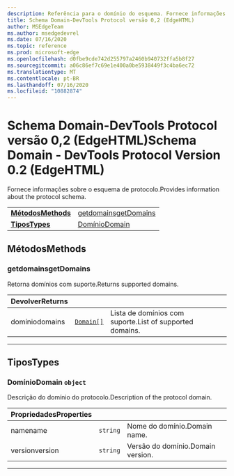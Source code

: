 ```yaml
---
description: Referência para o domínio do esquema. Fornece informações sobre o esquema de protocolo.
title: Schema Domain-DevTools Protocol versão 0,2 (EdgeHTML)
author: MSEdgeTeam
ms.author: msedgedevrel
ms.date: 07/16/2020
ms.topic: reference
ms.prod: microsoft-edge
ms.openlocfilehash: d0fbe9cde742d255797a2460b940732ffa5b8f27
ms.sourcegitcommit: a06c86ef7c69e1e400a0be5938449f3c4ba6ec72
ms.translationtype: MT
ms.contentlocale: pt-BR
ms.lasthandoff: 07/16/2020
ms.locfileid: "10882874"
---
```

# <span data-ttu-id="30456-104">Schema Domain-DevTools Protocol versão 0,2 (EdgeHTML)</span><span class="sxs-lookup"><span data-stu-id="30456-104">Schema Domain - DevTools Protocol Version 0.2 (EdgeHTML)</span></span>  

<span data-ttu-id="30456-105">Fornece informações sobre o esquema de protocolo.</span><span class="sxs-lookup"><span data-stu-id="30456-105">Provides information about the protocol schema.</span></span>

| | |
|-|-|
| [**<span data-ttu-id="30456-106">Métodos</span><span class="sxs-lookup"><span data-stu-id="30456-106">Methods</span></span>**](#methods) | [<span data-ttu-id="30456-107">getdomains</span><span class="sxs-lookup"><span data-stu-id="30456-107">getDomains</span></span>](#getdomains) |
| [**<span data-ttu-id="30456-108">Tipos</span><span class="sxs-lookup"><span data-stu-id="30456-108">Types</span></span>**](#types) | [<span data-ttu-id="30456-109">Domínio</span><span class="sxs-lookup"><span data-stu-id="30456-109">Domain</span></span>](#domain) |
## <span data-ttu-id="30456-110">Métodos</span><span class="sxs-lookup"><span data-stu-id="30456-110">Methods</span></span>

### <span data-ttu-id="30456-111">getdomains</span><span class="sxs-lookup"><span data-stu-id="30456-111">getDomains</span></span>
<span data-ttu-id="30456-112">Retorna domínios com suporte.</span><span class="sxs-lookup"><span data-stu-id="30456-112">Returns supported domains.</span></span>

<table>
    <thead>
        <tr>
            <th><span data-ttu-id="30456-113">Devolver</span><span class="sxs-lookup"><span data-stu-id="30456-113">Returns</span></span></th>
            <th></th>
            <th></th>
        </tr>
    </thead>
    <tbody>
        <tr>
            <td><span data-ttu-id="30456-114">domínio</span><span class="sxs-lookup"><span data-stu-id="30456-114">domains</span></span></td>
            <td><a href="#domain"><code class="flyout">Domain[]</code></a></td>
            <td><span data-ttu-id="30456-115">Lista de domínios com suporte.</span><span class="sxs-lookup"><span data-stu-id="30456-115">List of supported domains.</span></span></td>
        </tr>
    </tbody>
</table>
</p>

---

## <span data-ttu-id="30456-116">Tipos</span><span class="sxs-lookup"><span data-stu-id="30456-116">Types</span></span>

### <a name="domain"></a> <span data-ttu-id="30456-117">Domínio</span><span class="sxs-lookup"><span data-stu-id="30456-117">Domain</span></span> `object`

<span data-ttu-id="30456-118">Descrição do domínio do protocolo.</span><span class="sxs-lookup"><span data-stu-id="30456-118">Description of the protocol domain.</span></span>

<table>
    <thead>
        <tr>
            <th><span data-ttu-id="30456-119">Propriedades</span><span class="sxs-lookup"><span data-stu-id="30456-119">Properties</span></span></th>
            <th></th>
            <th></th>
        </tr>
    </thead>
    <tbody>
        <tr>
            <td><span data-ttu-id="30456-120">name</span><span class="sxs-lookup"><span data-stu-id="30456-120">name</span></span></td>
            <td><code class="flyout">string</code></td>
            <td><span data-ttu-id="30456-121">Nome do domínio.</span><span class="sxs-lookup"><span data-stu-id="30456-121">Domain name.</span></span></td>
        </tr>
        <tr>
            <td><span data-ttu-id="30456-122">version</span><span class="sxs-lookup"><span data-stu-id="30456-122">version</span></span></td>
            <td><code class="flyout">string</code></td>
            <td><span data-ttu-id="30456-123">Versão do domínio.</span><span class="sxs-lookup"><span data-stu-id="30456-123">Domain version.</span></span></td>
        </tr>
    </tbody>
</table>
</p>

---
